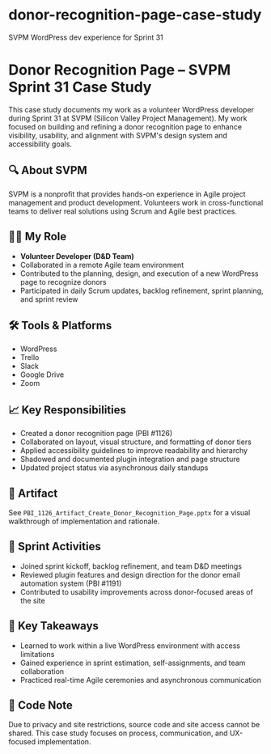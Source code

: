 # donor-recognition-page-case-study
SVPM WordPress dev experience for Sprint 31 

# Donor Recognition Page – SVPM Sprint 31 Case Study

This case study documents my work as a volunteer WordPress developer during Sprint 31 at SVPM (Silicon Valley Project Management). My work focused on building and refining a donor recognition page to enhance visibility, usability, and alignment with SVPM's design system and accessibility goals.

## 🔍 About SVPM
SVPM is a nonprofit that provides hands-on experience in Agile project management and product development. Volunteers work in cross-functional teams to deliver real solutions using Scrum and Agile best practices.

## 👩‍💻 My Role
- **Volunteer Developer (D&D Team)**
- Collaborated in a remote Agile team environment
- Contributed to the planning, design, and execution of a new WordPress page to recognize donors
- Participated in daily Scrum updates, backlog refinement, sprint planning, and sprint review

## 🛠 Tools & Platforms
- WordPress
- Trello
- Slack
- Google Drive
- Zoom

## 📈 Key Responsibilities
- Created a donor recognition page (PBI #1126)
- Collaborated on layout, visual structure, and formatting of donor tiers
- Applied accessibility guidelines to improve readability and hierarchy
- Shadowed and documented plugin integration and page structure
- Updated project status via asynchronous daily standups

## 📁 Artifact
See `PBI_1126_Artifact_Create_Donor_Recognition_Page.pptx` for a visual walkthrough of implementation and rationale.

## 📝 Sprint Activities
- Joined sprint kickoff, backlog refinement, and team D&D meetings
- Reviewed plugin features and design direction for the donor email automation system (PBI #1191)
- Contributed to usability improvements across donor-focused areas of the site

## 🧠 Key Takeaways
- Learned to work within a live WordPress environment with access limitations
- Gained experience in sprint estimation, self-assignments, and team collaboration
- Practiced real-time Agile ceremonies and asynchronous communication

## 🚫 Code Note
Due to privacy and site restrictions, source code and site access cannot be shared. This case study focuses on process, communication, and UX-focused implementation.

